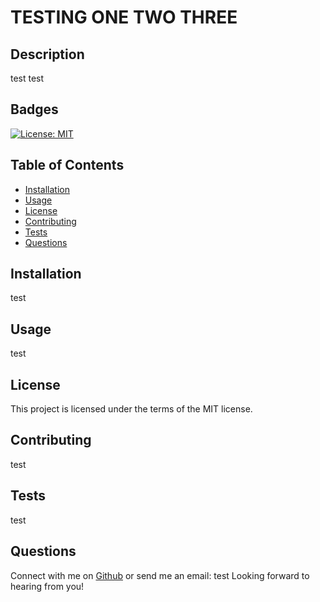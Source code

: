 # TESTING ONE TWO THREE

## Description

test
test

## Badges

[![License: MIT](https://img.shields.io/badge/License-MIT-yellow.svg)](https://opensource.org/licenses/MIT)

## Table of Contents

- [Installation](#installation)
- [Usage](#usage)
- [License](#license)
- [Contributing](#contributing)
- [Tests](#tests)
- [Questions](#questions)

## Installation

test

## Usage

test

## License

This project is licensed under the terms of the MIT license.

## Contributing

test

## Tests

test

## Questions

Connect with me on [Github](https://github.com/test)
or send me an email: test
Looking forward to hearing from you!
